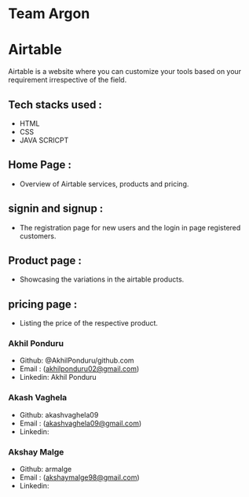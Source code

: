 # Team Argon
# Airtable
Airtable is a website where you can customize your tools based on your requirement irrespective of the field.

## Tech stacks used :
- HTML
- CSS
- JAVA SCRICPT

## Home Page :
- Overview of Airtable services, products and pricing.

## signin and signup :
- The registration page for new users and the login in page registered customers.

## Product page :
- Showcasing the variations in the airtable products.

## pricing page :
- Listing the price of the respective product.

### Akhil Ponduru 
- Github: @AkhilPonduru/github.com
- Email :  (akhilponduru02@gmail.com)
- Linkedin: Akhil Ponduru

### Akash Vaghela
- Github: akashvaghela09
- Email : (akashvaghela09@gmail.com) 
- Linkedin:

### Akshay Malge
- Github: armalge
- Email : (akshaymalge98@gmail.com)
- Linkedin: